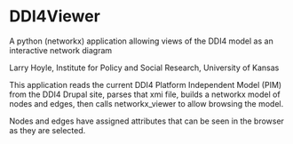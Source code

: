 # DDI4Viewer
A python (networkx)  application allowing views of the DDI4 model as an interactive network diagram

   Larry Hoyle, Institute for Policy and Social Research, University of Kansas

This application
  reads the current DDI4 Platform Independent Model (PIM) from the DDI4 Drupal site,
  parses that xmi file, 
  builds a networkx model of nodes and edges, 
  then calls networkx_viewer to allow browsing the model.

Nodes and edges have assigned attributes that can be seen in the browser as they are selected.
